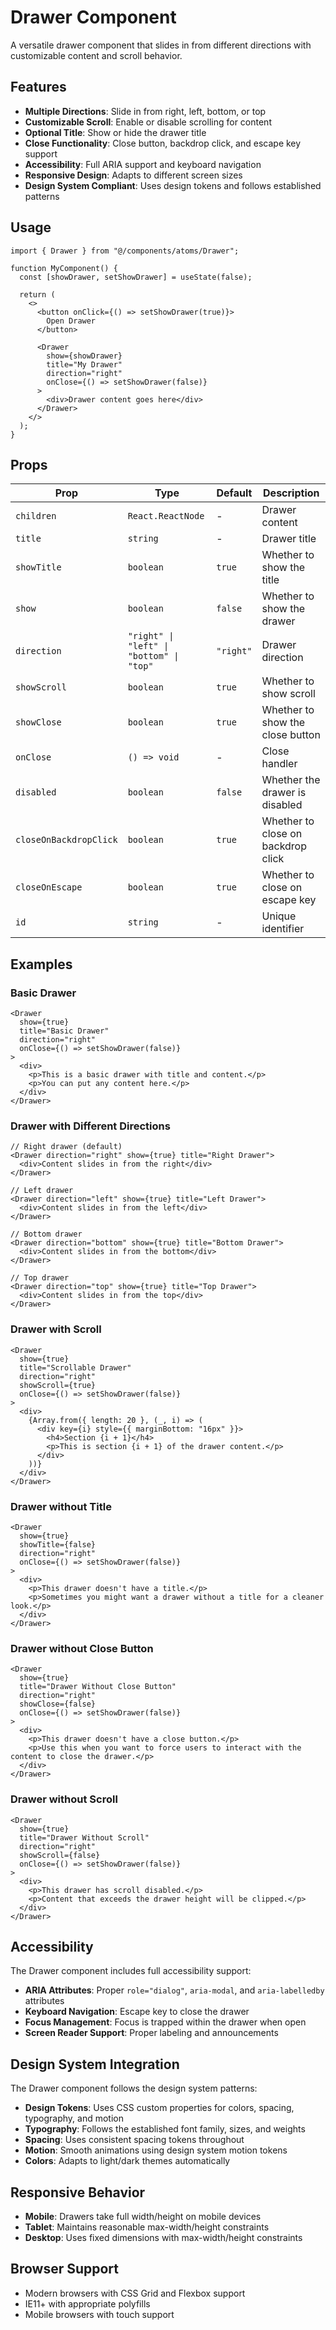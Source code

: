 # Drawer Component

A versatile drawer component that slides in from different directions with customizable content and scroll behavior.

## Features

- **Multiple Directions**: Slide in from right, left, bottom, or top
- **Customizable Scroll**: Enable or disable scrolling for content
- **Optional Title**: Show or hide the drawer title
- **Close Functionality**: Close button, backdrop click, and escape key support
- **Accessibility**: Full ARIA support and keyboard navigation
- **Responsive Design**: Adapts to different screen sizes
- **Design System Compliant**: Uses design tokens and follows established patterns

## Usage

```tsx
import { Drawer } from "@/components/atoms/Drawer";

function MyComponent() {
  const [showDrawer, setShowDrawer] = useState(false);

  return (
    <>
      <button onClick={() => setShowDrawer(true)}>
        Open Drawer
      </button>
      
      <Drawer
        show={showDrawer}
        title="My Drawer"
        direction="right"
        onClose={() => setShowDrawer(false)}
      >
        <div>Drawer content goes here</div>
      </Drawer>
    </>
  );
}
```

## Props

| Prop | Type | Default | Description |
|------|------|---------|-------------|
| `children` | `React.ReactNode` | - | Drawer content |
| `title` | `string` | - | Drawer title |
| `showTitle` | `boolean` | `true` | Whether to show the title |
| `show` | `boolean` | `false` | Whether to show the drawer |
| `direction` | `"right" \| "left" \| "bottom" \| "top"` | `"right"` | Drawer direction |
| `showScroll` | `boolean` | `true` | Whether to show scroll |
| `showClose` | `boolean` | `true` | Whether to show the close button |
| `onClose` | `() => void` | - | Close handler |
| `disabled` | `boolean` | `false` | Whether the drawer is disabled |
| `closeOnBackdropClick` | `boolean` | `true` | Whether to close on backdrop click |
| `closeOnEscape` | `boolean` | `true` | Whether to close on escape key |
| `id` | `string` | - | Unique identifier |

## Examples

### Basic Drawer

```tsx
<Drawer
  show={true}
  title="Basic Drawer"
  direction="right"
  onClose={() => setShowDrawer(false)}
>
  <div>
    <p>This is a basic drawer with title and content.</p>
    <p>You can put any content here.</p>
  </div>
</Drawer>
```

### Drawer with Different Directions

```tsx
// Right drawer (default)
<Drawer direction="right" show={true} title="Right Drawer">
  <div>Content slides in from the right</div>
</Drawer>

// Left drawer
<Drawer direction="left" show={true} title="Left Drawer">
  <div>Content slides in from the left</div>
</Drawer>

// Bottom drawer
<Drawer direction="bottom" show={true} title="Bottom Drawer">
  <div>Content slides in from the bottom</div>
</Drawer>

// Top drawer
<Drawer direction="top" show={true} title="Top Drawer">
  <div>Content slides in from the top</div>
</Drawer>
```

### Drawer with Scroll

```tsx
<Drawer
  show={true}
  title="Scrollable Drawer"
  direction="right"
  showScroll={true}
  onClose={() => setShowDrawer(false)}
>
  <div>
    {Array.from({ length: 20 }, (_, i) => (
      <div key={i} style={{ marginBottom: "16px" }}>
        <h4>Section {i + 1}</h4>
        <p>This is section {i + 1} of the drawer content.</p>
      </div>
    ))}
  </div>
</Drawer>
```

### Drawer without Title

```tsx
<Drawer
  show={true}
  showTitle={false}
  direction="right"
  onClose={() => setShowDrawer(false)}
>
  <div>
    <p>This drawer doesn't have a title.</p>
    <p>Sometimes you might want a drawer without a title for a cleaner look.</p>
  </div>
</Drawer>
```

### Drawer without Close Button

```tsx
<Drawer
  show={true}
  title="Drawer Without Close Button"
  direction="right"
  showClose={false}
  onClose={() => setShowDrawer(false)}
>
  <div>
    <p>This drawer doesn't have a close button.</p>
    <p>Use this when you want to force users to interact with the content to close the drawer.</p>
  </div>
</Drawer>
```

### Drawer without Scroll

```tsx
<Drawer
  show={true}
  title="Drawer Without Scroll"
  direction="right"
  showScroll={false}
  onClose={() => setShowDrawer(false)}
>
  <div>
    <p>This drawer has scroll disabled.</p>
    <p>Content that exceeds the drawer height will be clipped.</p>
  </div>
</Drawer>
```

## Accessibility

The Drawer component includes full accessibility support:

- **ARIA Attributes**: Proper `role="dialog"`, `aria-modal`, and `aria-labelledby` attributes
- **Keyboard Navigation**: Escape key to close the drawer
- **Focus Management**: Focus is trapped within the drawer when open
- **Screen Reader Support**: Proper labeling and announcements

## Design System Integration

The Drawer component follows the design system patterns:

- **Design Tokens**: Uses CSS custom properties for colors, spacing, typography, and motion
- **Typography**: Follows the established font family, sizes, and weights
- **Spacing**: Uses consistent spacing tokens throughout
- **Motion**: Smooth animations using design system motion tokens
- **Colors**: Adapts to light/dark themes automatically

## Responsive Behavior

- **Mobile**: Drawers take full width/height on mobile devices
- **Tablet**: Maintains reasonable max-width/height constraints
- **Desktop**: Uses fixed dimensions with max-width/height constraints

## Browser Support

- Modern browsers with CSS Grid and Flexbox support
- IE11+ with appropriate polyfills
- Mobile browsers with touch support
